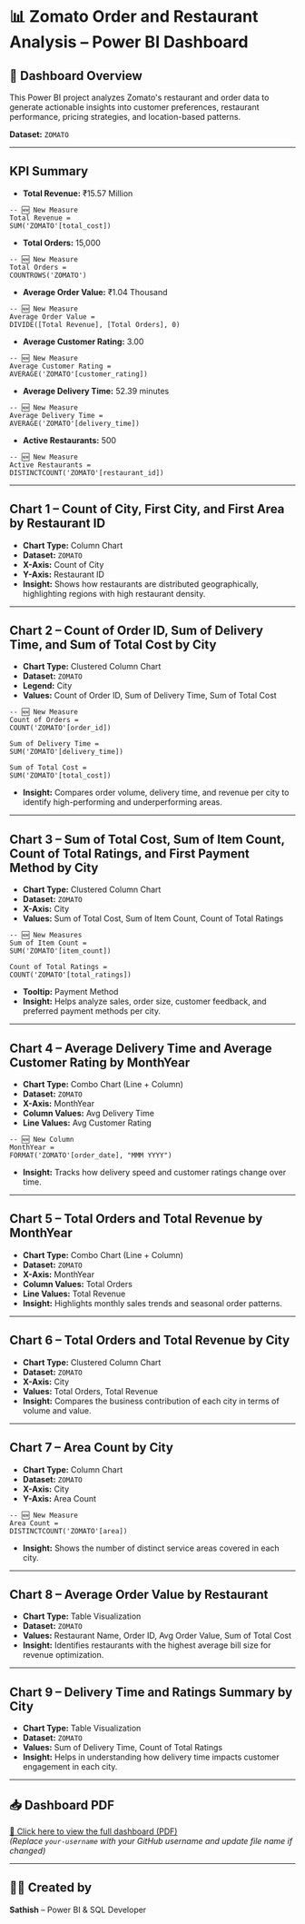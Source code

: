 # 📊 Zomato Order and Restaurant Analysis – Power BI Dashboard

## 📌 Dashboard Overview
This Power BI project analyzes Zomato's restaurant and order data to generate actionable insights into customer preferences, restaurant performance, pricing strategies, and location-based patterns.

**Dataset:** `ZOMATO`

---

## **KPI Summary**
- **Total Revenue:** ₹15.57 Million  
```dax
-- 🆕 New Measure
Total Revenue =
SUM('ZOMATO'[total_cost])
```
- **Total Orders:** 15,000  
```dax
-- 🆕 New Measure
Total Orders =
COUNTROWS('ZOMATO')
```
- **Average Order Value:** ₹1.04 Thousand  
```dax
-- 🆕 New Measure
Average Order Value =
DIVIDE([Total Revenue], [Total Orders], 0)
```
- **Average Customer Rating:** 3.00  
```dax
-- 🆕 New Measure
Average Customer Rating =
AVERAGE('ZOMATO'[customer_rating])
```
- **Average Delivery Time:** 52.39 minutes  
```dax
-- 🆕 New Measure
Average Delivery Time =
AVERAGE('ZOMATO'[delivery_time])
```
- **Active Restaurants:** 500  
```dax
-- 🆕 New Measure
Active Restaurants =
DISTINCTCOUNT('ZOMATO'[restaurant_id])
```

---

## **Chart 1 – Count of City, First City, and First Area by Restaurant ID**
- **Chart Type:** Column Chart  
- **Dataset:** `ZOMATO`  
- **X-Axis:** Count of City  
- **Y-Axis:** Restaurant ID  
- **Insight:** Shows how restaurants are distributed geographically, highlighting regions with high restaurant density.

---

## **Chart 2 – Count of Order ID, Sum of Delivery Time, and Sum of Total Cost by City**
- **Chart Type:** Clustered Column Chart  
- **Dataset:** `ZOMATO`  
- **Legend:** City  
- **Values:** Count of Order ID, Sum of Delivery Time, Sum of Total Cost  
```dax
-- 🆕 New Measure
Count of Orders =
COUNT('ZOMATO'[order_id])

Sum of Delivery Time =
SUM('ZOMATO'[delivery_time])

Sum of Total Cost =
SUM('ZOMATO'[total_cost])
```
- **Insight:** Compares order volume, delivery time, and revenue per city to identify high-performing and underperforming areas.

---

## **Chart 3 – Sum of Total Cost, Sum of Item Count, Count of Total Ratings, and First Payment Method by City**
- **Chart Type:** Clustered Column Chart  
- **Dataset:** `ZOMATO`  
- **X-Axis:** City  
- **Values:** Sum of Total Cost, Sum of Item Count, Count of Total Ratings  
```dax
-- 🆕 New Measures
Sum of Item Count =
SUM('ZOMATO'[item_count])

Count of Total Ratings =
COUNT('ZOMATO'[total_ratings])
```
- **Tooltip:** Payment Method  
- **Insight:** Helps analyze sales, order size, customer feedback, and preferred payment methods per city.

---

## **Chart 4 – Average Delivery Time and Average Customer Rating by MonthYear**
- **Chart Type:** Combo Chart (Line + Column)  
- **Dataset:** `ZOMATO`  
- **X-Axis:** MonthYear  
- **Column Values:** Avg Delivery Time  
- **Line Values:** Avg Customer Rating  
```dax
-- 🆕 New Column
MonthYear =
FORMAT('ZOMATO'[order_date], "MMM YYYY")
```
- **Insight:** Tracks how delivery speed and customer ratings change over time.

---

## **Chart 5 – Total Orders and Total Revenue by MonthYear**
- **Chart Type:** Combo Chart (Line + Column)  
- **Dataset:** `ZOMATO`  
- **X-Axis:** MonthYear  
- **Column Values:** Total Orders  
- **Line Values:** Total Revenue  
- **Insight:** Highlights monthly sales trends and seasonal order patterns.

---

## **Chart 6 – Total Orders and Total Revenue by City**
- **Chart Type:** Clustered Column Chart  
- **Dataset:** `ZOMATO`  
- **X-Axis:** City  
- **Values:** Total Orders, Total Revenue  
- **Insight:** Compares the business contribution of each city in terms of volume and value.

---

## **Chart 7 – Area Count by City**
- **Chart Type:** Column Chart  
- **Dataset:** `ZOMATO`  
- **X-Axis:** City  
- **Y-Axis:** Area Count  
```dax
-- 🆕 New Measure
Area Count =
DISTINCTCOUNT('ZOMATO'[area])
```
- **Insight:** Shows the number of distinct service areas covered in each city.

---

## **Chart 8 – Average Order Value by Restaurant**
- **Chart Type:** Table Visualization  
- **Dataset:** `ZOMATO`  
- **Values:** Restaurant Name, Order ID, Avg Order Value, Sum of Total Cost  
- **Insight:** Identifies restaurants with the highest average bill size for revenue optimization.

---

## **Chart 9 – Delivery Time and Ratings Summary by City**
- **Chart Type:** Table Visualization  
- **Dataset:** `ZOMATO`  
- **Values:** Sum of Delivery Time, Count of Total Ratings  
- **Insight:** Helps in understanding how delivery time impacts customer engagement in each city.

---

## 📥 Dashboard PDF
[📄 Click here to view the full dashboard (PDF)](https://github.com/sathishkumarj03/zomato-order-and-restaurant-analysis/raw/main/My%20Resume.pdf)  
*(Replace `your-username` with your GitHub username and update file name if changed)*

---

## 👨‍💻 Created by
**Sathish** – Power BI & SQL Developer

